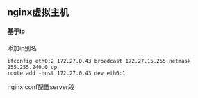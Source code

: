 ## nginx虚拟主机

#### 基于ip

添加ip别名

~~~shell
ifconfig eth0:2 172.27.0.43 broadcast 172.27.15.255 netmask 255.255.240.0 up
route add -host 172.27.0.43 dev eth0:1
~~~

nginx.conf配置server段


